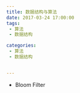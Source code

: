 ```yaml
---
title: 数据结构与算法
date: 2017-03-24 17:00:00
tags:
 - 算法
 - 数据结构

categories:
 - 算法
 - 数据结构


---
```


- Bloom Filter

<!-- MORE -->
